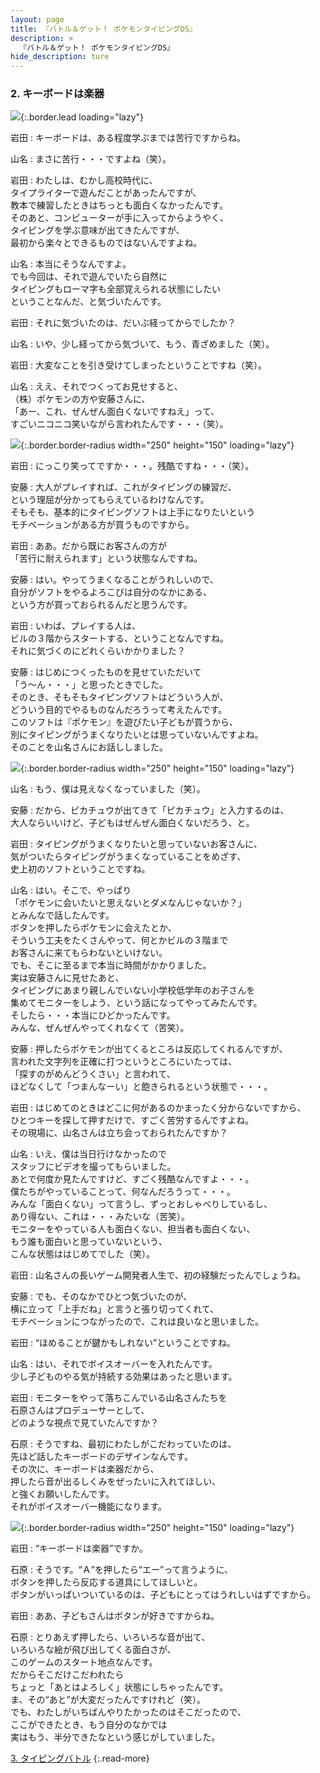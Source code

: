 ```yaml
---
layout: page
title: 『バトル＆ゲット！ ポケモンタイピングDS』
description: >
  『バトル＆ゲット！ ポケモンタイピングDS』
hide_description: ture
---
```


### 2. キーボードは楽器

![](/interviews/jp/nds/uzpj/vol2/img/mainvisual2.jpg){:.border.lead loading="lazy"}

岩田
: キーボードは、ある程度学ぶまでは苦行ですからね。

山名
: まさに苦行・・・ですよね（笑）。

岩田
: わたしは、むかし高校時代に、<br>タイプライターで遊んだことがあったんですが、<br>教本で練習したときはちっとも面白くなかったんです。<br>そのあと、コンピューターが手に入ってからようやく、<br>タイピングを学ぶ意味が出てきたんですが、<br>最初から楽々とできるものではないんですよね。

山名
: 本当にそうなんですよ。<br>でも今回は、それで遊んでいたら自然に<br>タイピングもローマ字も全部覚えられる状態にしたい<br>ということなんだ、と気づいたんです。

岩田
: それに気づいたのは、だいぶ経ってからでしたか？

山名
: いや、少し経ってから気づいて、もう、青ざめました（笑）。

岩田
: 大変なことを引き受けてしまったということですね（笑）。

山名
: ええ、それでつくってお見せすると、<br>（株）ポケモンの方や安藤さんに、<br>「あー、これ、ぜんぜん面白くないですねえ」って、<br>すごいニコニコ笑いながら言われたんです・・・（笑）。

![](/interviews/jp/nds/uzpj/vol2/img/photo5.jpg){:.border.border-radius width="250" height="150" loading="lazy"}

岩田
: にっこり笑ってですか・・・。残酷ですね・・・（笑）。

安藤
: 大人がプレイすれば、これがタイピングの練習だ、<br>という理屈が分かってもらえているわけなんです。<br>そもそも、基本的にタイピングソフトは上手になりたいという<br>モチベーションがある方が買うものですから。

岩田
: ああ。だから既にお客さんの方が<br>「苦行に耐えられます」という状態なんですね。

安藤
: はい。やってうまくなることがうれしいので、<br>自分がソフトをやるよろこびは自分のなかにある、<br>という方が買っておられるんだと思うんです。

岩田
: いわば、プレイする人は、<br>ビルの３階からスタートする、ということなんですね。<br>それに気づくのにどれくらいかかりました？

安藤
: はじめにつくったものを見せていただいて<br>「う〜ん・・・」と思ったときでした。<br>そのとき、そもそもタイピングソフトはどういう人が、<br>どういう目的でやるものなんだろうって考えたんです。<br>このソフトは『ポケモン』を遊びたい子どもが買うから、<br>別にタイピングがうまくなりたいとは思っていないんですよね。<br>そのことを山名さんにお話ししました。

![](/interviews/jp/nds/uzpj/vol2/img/photo6.jpg){:.border.border-radius width="250" height="150" loading="lazy"}

山名
: もう、僕は見えなくなっていました（笑）。

安藤
: だから、ピカチュウが出てきて「ピカチュウ」と入力するのは、<br>大人ならいいけど、子どもはぜんぜん面白くないだろう、と。

岩田
: タイピングがうまくなりたいと思っていないお客さんに、<br>気がついたらタイピングがうまくなっていることをめざす、<br>史上初のソフトということですね。

山名
: はい。そこで、やっぱり<br>「ポケモンに会いたいと思えないとダメなんじゃないか？」<br>とみんなで話したんです。<br>ボタンを押したらポケモンに会えたとか、<br>そういう工夫をたくさんやって、何とかビルの３階まで<br>お客さんに来てもらわないといけない。<br>でも、そこに至るまで本当に時間がかかりました。<br>実は安藤さんに見せたあと、<br>タイピングにあまり親しんでいない小学校低学年のお子さんを<br>集めてモニターをしよう、という話になってやってみたんです。<br>そしたら・・・本当にひどかったんです。<br>みんな、ぜんぜんやってくれなくて（苦笑）。

安藤
: 押したらポケモンが出てくるところは反応してくれるんですが、<br>言われた文字列を正確に打つというところにいたっては、<br>「探すのがめんどうくさい」と言われて、<br>ほどなくして「つまんなーい」と飽きられるという状態で・・・。

岩田
: はじめてのときはどこに何があるのかまったく分からないですから、<br>ひとつキーを探して押すだけで、すごく苦労するんですよね。<br>その現場に、山名さんは立ち会っておられたんですか？

山名
: いえ、僕は当日行けなかったので<br>スタッフにビデオを撮ってもらいました。<br>あとで何度か見たんですけど、すごく残酷なんですよ・・・。<br>僕たちがやっていることって、何なんだろうって・・・。<br>みんな「面白くない」って言うし、ずっとおしゃべりしているし、<br>あり得ない、これは・・・みたいな（苦笑）。<br>モニターをやっている人も面白くない、担当者も面白くない、<br>もう誰も面白いと思っていないという、<br>こんな状態ははじめてでした（笑）。

岩田
: 山名さんの長いゲーム開発者人生で、初の経験だったんでしょうね。

安藤
: でも、そのなかでひとつ気づいたのが、<br>横に立って「上手だね」と言うと張り切ってくれて、<br>モチベーションにつながったので、これは良いなと思いました。

岩田
: “ほめることが鍵かもしれない”ということですね。

山名
: はい、それでボイスオーバーを入れたんです。<br>少し子どものやる気が持続する効果はあったと思います。

岩田
: モニターをやって落ちこんでいる山名さんたちを<br>石原さんはプロデューサーとして、<br>どのような視点で見ていたんですか？

石原
: そうですね、最初にわたしがこだわっていたのは、<br>先ほど話したキーボードのデザインなんです。<br>その次に、キーボードは楽器だから、<br>押したら音が出るしくみをぜったいに入れてほしい、<br>と強くお願いしたんです。<br>それがボイスオーバー機能になります。

![](/interviews/jp/nds/uzpj/vol2/img/photo7.jpg){:.border.border-radius width="250" height="150" loading="lazy"}

岩田
: “キーボードは楽器”ですか。

石原
: そうです。“Ａ”を押したら“エー”って言うように、<br>ボタンを押したら反応する道具にしてほしいと。<br>ボタンがいっぱいついているのは、子どもにとってはうれしいはずですから。

岩田
: ああ、子どもさんはボタンが好きですからね。

石原
: とりあえず押したら、いろいろな音が出て、<br>いろいろな絵が飛び出してくる面白さが、<br>このゲームのスタート地点なんです。<br>だからそこだけこだわれたら<br>ちょっと「あとはよろしく」状態にしちゃったんです。<br>ま、その“あと”が大変だったんですけれど（笑）。<br>でも、わたしがいちばんやりたかったのはそこだったので、<br>ここができたとき、もう自分のなかでは<br>実はもう、半分できたなという感じがしていました。


[3. タイピングバトル](3.md)
{:.read-more}


